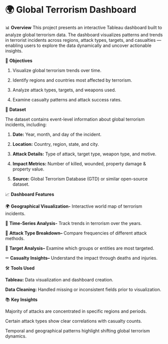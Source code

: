 # 🌍 Global Terrorism Dashboard 

📊 **Overview**
This project presents an interactive Tableau dashboard built to analyze global terrorism data.
The dashboard visualizes patterns and trends in terrorist incidents across regions, attack types, targets, and casualties — enabling users to explore the data dynamically and uncover actionable insights.

🎯 **Objectives**

1) Visualize global terrorism trends over time.

2) Identify regions and countries most affected by terrorism.

3) Analyze attack types, targets, and weapons used.

4) Examine casualty patterns and attack success rates.

🧩 **Dataset**

The dataset contains event-level information about global terrorism incidents, including:

1) **Date:** Year, month, and day of the incident.

2) **Location:** Country, region, state, and city.

3) **Attack Details:** Type of attack, target type, weapon type, and motive.

4) **Impact Metrics:** Number of killed, wounded, property damage & property value.

5) **Source:** Global Terrorism Database (GTD) or similar open-source dataset.

📈 **Dashboard Features**

🌍 **Geographical Visualization-**  Interactive world map of terrorism incidents.

📆 **Time-Series Analysis-**  Track trends in terrorism over the years.

🔫 **Attack Type Breakdown–** Compare frequencies of different attack methods.

🎯 **Target Analysis–** Examine which groups or entities are most targeted.

⚰️ **Casualty Insights–** Understand the impact through deaths and injuries.

🛠️ **Tools Used**

**Tableau:** Data visualization and dashboard creation.

**Data Cleaning:** Handled missing or inconsistent fields prior to visualization.

📚 **Key Insights**

Majority of attacks are concentrated in specific regions and periods.

Certain attack types show clear correlations with casualty counts.

Temporal and geographical patterns highlight shifting global terrorism dynamics.

